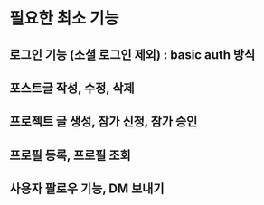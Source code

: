 # 필요한 최소 기능

## 로그인 기능 (소셜 로그인 제외) : basic auth 방식

## 포스트글 작성, 수정, 삭제

## 프로젝트 글 생성, 참가 신청, 참가 승인

## 프로필 등록, 프로필 조회

## 사용자 팔로우 기능, DM 보내기



